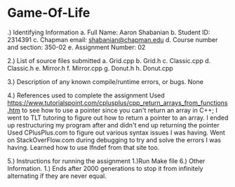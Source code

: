 # Game-Of-Life
.) Identifying Information
  a. Full Name: Aaron Shabanian
  b. Student ID: 2314391
  c. Chapman email: shabanian@chapman.edu
  d. Course number and section: 350-02
  e. Assignment Number: 02

2.) List of source files submitted
  a. Grid.cpp
  b. Grid.h
  c. Classic.cpp
  d. Classic.h
  e. Mirror.h
  f. Mirror.cpp
  g. Donut.h
  h. Donut.cpp

3.) Description of any known compile/runtime errors, or bugs.
 None

4.) References used to complete the assignment
Used https://www.tutorialspoint.com/cplusplus/cpp_return_arrays_from_functions.htm to see how to use a pointer since you can't return an array in C++;
I went to TLT tutoring to figure out how to return a pointer to an array. I ended up restructuring my program after and didn't end up returning the pointer
Used CPlusPlus.com to figure out various syntax issues I was having.
Went on StackOverFlow.com during debugging to try and solve the errors I was having. Learned how to use Ifndef from that site too. 


5.) Instructions for running the assignment
  1.)Run Make file
6.) Other Information.
  1.) Ends after 2000 generations to stop it from infinitely alternating if they are never equal. 

